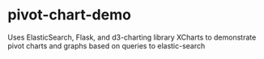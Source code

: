 # pivot-chart-demo
Uses ElasticSearch, Flask, and d3-charting library XCharts to demonstrate pivot charts and graphs based on queries to elastic-search
